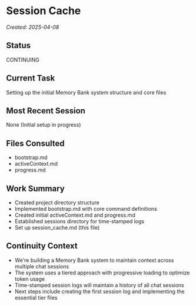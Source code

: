 # Session Cache

*Created: 2025-04-08*

## Status
CONTINUING

## Current Task
Setting up the initial Memory Bank system structure and core files

## Most Recent Session
None (Initial setup in progress)

## Files Consulted
- bootstrap.md
- activeContext.md
- progress.md

## Work Summary
- Created project directory structure
- Implemented bootstrap.md with core command definitions
- Created initial activeContext.md and progress.md
- Established sessions directory for time-stamped logs
- Set up session_cache.md (this file)

## Continuity Context
- We're building a Memory Bank system to maintain context across multiple chat sessions
- The system uses a tiered approach with progressive loading to optimize token usage
- Time-stamped session logs will maintain a history of all chat sessions
- Next steps include creating the first session log and implementing the essential tier files
